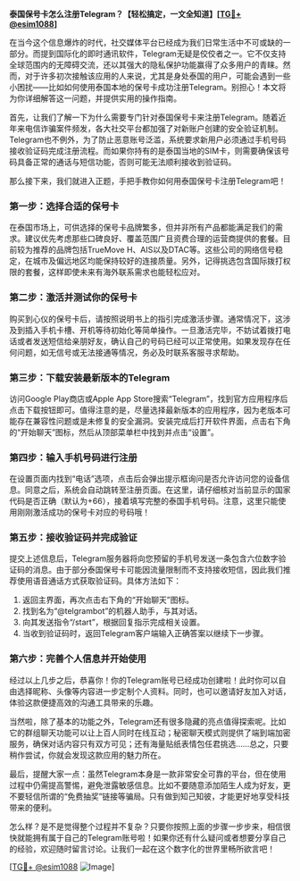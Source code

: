 **泰国保号卡怎么注册Telegram？【轻松搞定，一文全知道】[[TG💪+ @esim1088](https://t.me/s/esim1088)]**

在当今这个信息爆炸的时代，社交媒体平台已经成为我们日常生活中不可或缺的一部分。而提到国际化的即时通讯软件，Telegram无疑是佼佼者之一。它不仅支持全球范围内的无障碍交流，还以其强大的隐私保护功能赢得了众多用户的青睐。然而，对于许多初次接触该应用的人来说，尤其是身处泰国的用户，可能会遇到一些小困扰——比如如何使用泰国本地的保号卡成功注册Telegram。别担心！本文将为你详细解答这一问题，并提供实用的操作指南。

首先，让我们了解一下为什么需要专门针对泰国保号卡来注册Telegram。随着近年来电信诈骗案件频发，各大社交平台都加强了对新账户创建的安全验证机制。Telegram也不例外，为了防止恶意账号泛滥，系统要求新用户必须通过手机号码接收验证码完成注册流程。而如果你持有的是泰国当地的SIM卡，则需要确保该号码具备正常的通话与短信功能，否则可能无法顺利接收到验证码。

那么接下来，我们就进入正题，手把手教你如何用泰国保号卡注册Telegram吧！

### 第一步：选择合适的保号卡

在泰国市场上，可供选择的保号卡品牌繁多，但并非所有产品都能满足我们的需求。建议优先考虑那些口碑良好、覆盖范围广且资费合理的运营商提供的套餐。目前较为推荐的品牌包括TrueMove H、AIS以及DTAC等。这些公司的网络信号稳定，在城市及偏远地区均能保持较好的连接质量。另外，记得挑选包含国际拨打权限的套餐，这样即使未来有海外联系需求也能轻松应对。

### 第二步：激活并测试你的保号卡

购买到心仪的保号卡后，请按照说明书上的指引完成激活步骤。通常情况下，这涉及到插入手机卡槽、开机等待初始化等简单操作。一旦激活完毕，不妨试着拨打电话或者发送短信给亲朋好友，确认自己的号码已经可以正常使用。如果发现存在任何问题，如无信号或无法接通等情况，务必及时联系客服寻求帮助。

### 第三步：下载安装最新版本的Telegram

访问Google Play商店或Apple App Store搜索“Telegram”，找到官方应用程序后点击下载按钮即可。值得注意的是，尽量选择最新版本的应用程序，因为老版本可能存在兼容性问题或是未修复的安全漏洞。安装完成后打开软件界面，点击右下角的“开始聊天”图标，然后从顶部菜单栏中找到并点击“设置”。

### 第四步：输入手机号码进行注册

在设置页面内找到“电话”选项，点击后会弹出提示框询问是否允许访问您的设备信息。同意之后，系统会自动跳转至注册页面。在这里，请仔细核对当前显示的国家代码是否正确（默认为+66），接着填写完整的泰国手机号码。注意，这里只能使用刚刚激活成功的保号卡对应的号码哦！

### 第五步：接收验证码并完成验证

提交上述信息后，Telegram服务器将向您预留的手机号发送一条包含六位数字验证码的消息。由于部分泰国保号卡可能因流量限制而不支持接收短信，因此我们推荐使用语音通话方式获取验证码。具体方法如下：

1. 返回主界面，再次点击右下角的“开始聊天”图标。
2. 找到名为“@telgrambot”的机器人助手，与其对话。
3. 向其发送指令“/start”，根据回复指示完成相关设置。
4. 当收到验证码时，返回Telegram客户端输入正确答案以继续下一步骤。

### 第六步：完善个人信息并开始使用

经过以上几步之后，恭喜你！你的Telegram账号已经成功创建啦！此时你可以自由选择昵称、头像等内容进一步定制个人资料。同时，也可以邀请好友加入对话，体验这款便捷高效的沟通工具带来的乐趣。

当然啦，除了基本的功能之外，Telegram还有很多隐藏的亮点值得探索呢。比如它的群组聊天功能可以让上百人同时在线互动；秘密聊天模式则提供了端到端加密服务，确保对话内容只有双方可见；还有海量贴纸表情包任君挑选……总之，只要稍作尝试，你就会发现这款应用的魅力所在。

最后，提醒大家一点：虽然Telegram本身是一款非常安全可靠的平台，但在使用过程中仍需提高警惕，避免泄露敏感信息。比如不要随意添加陌生人成为好友，更不要轻信所谓的“免费抽奖”链接等骗局。只有做到知己知彼，才能更好地享受科技带来的便利。

怎么样？是不是觉得整个过程并不复杂？只要你按照上面的步骤一步步来，相信很快就能拥有属于自己的Telegram账号啦！如果你还有什么疑问或者想要分享自己的经验，欢迎随时留言讨论。让我们一起在这个数字化的世界里畅所欲言吧！

[[TG💪+ @esim1088](https://t.me/s/esim1088) ![Image](https://i.postimg.cc/4NQfJmqS/Snipaste-2025-05-13-00-14-12.png)]